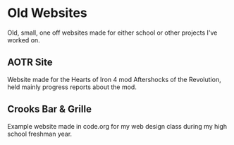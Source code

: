 # Old Websites
Old, small, one off websites made for either school or other projects I've worked on.
## AOTR Site
Website made for the Hearts of Iron 4 mod Aftershocks of the Revolution, held mainly progress reports about the mod.
## Crooks Bar & Grille
Example website made in code.org for my web design class during my high school freshman year.